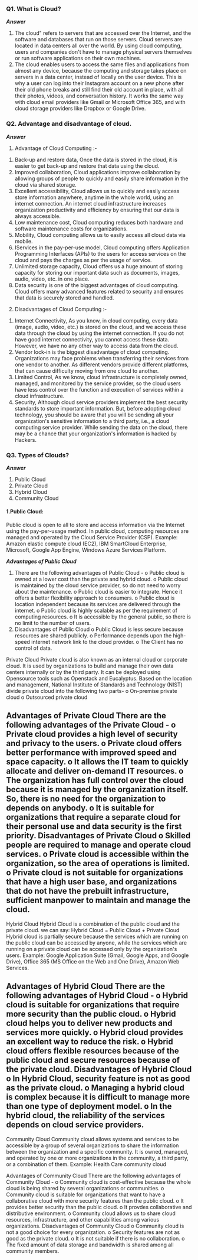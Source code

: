 ### Q1. What is Cloud?
***Answer***
1. The cloud" refers to servers that are accessed over the Internet, and the software and databases that run on those servers. Cloud servers are located in data centers all over the world. By using cloud computing, users and companies don't have to manage physical servers themselves or run software applications on their own machines.
2. The cloud enables users to access the same files and applications from almost any device, because the computing and storage takes place on servers in a data center, instead of locally on the user device. This is why a user can log into their Instagram account on a new phone after their old phone breaks and still find their old account in place, with all their photos, videos, and conversation history. It works the same way with cloud email providers like Gmail or Microsoft Office 365, and with cloud storage providers like Dropbox or Google Drive.

### Q2. Advantage and disadvantage of cloud.
***Answer***
1. Advantage of Cloud Computing :- 
1) Back-up and restore data, Once the data is stored in the cloud, it is easier to get back-up and restore that data using the cloud. 
2) Improved collaboration, Cloud applications improve collaboration by allowing groups of people to quickly and easily share information in the cloud via shared storage.
3) Excellent accessibility, Cloud allows us to quickly and easily access store information anywhere, anytime in the whole world, using an internet connection. An internet cloud infrastructure increases organization productivity and efficiency by ensuring that our data is always accessible.
4) Low maintenance cost, Cloud computing reduces both hardware and software maintenance costs for organizations.
5) Mobility, Cloud computing allows us to easily access all cloud data via mobile.
6) IServices in the pay-per-use model, Cloud computing offers Application Programming Interfaces (APIs) to the users for access services on the cloud and pays the charges as per the usage of service.
7) Unlimited storage capacity, Cloud offers us a huge amount of storing capacity for storing our important data such as documents, images, audio, video, etc. in one place.
8) Data security is one of the biggest advantages of cloud computing. Cloud offers many advanced features related to security and ensures that data is securely stored and handled.
2. Disadvantages of Cloud Computing :-
1) Internet Connectivity, As you know, in cloud computing, every data (image, audio, video, etc.) is stored on the cloud, and we access these data through the cloud by using the internet connection. If you do not have good internet connectivity, you cannot access these data. However, we have no any other way to access data from the cloud.
2) Vendor lock-in is the biggest disadvantage of cloud computing. Organizations may face problems when transferring their services from one vendor to another. As different vendors provide different platforms, that can cause difficulty moving from one cloud to another.
3) Limited Control, As we know, cloud infrastructure is completely owned, managed, and monitored by the service provider, so the cloud users have less control over the function and execution of services within a cloud infrastructure.
4) Security, Although cloud service providers implement the best security standards to store important information. But, before adopting cloud technology, you should be aware that you will be sending all your organization's sensitive information to a third party, i.e., a cloud computing service provider. While sending the data on the cloud, there may be a chance that your organization's information is hacked by Hackers.

### Q3. Types of Clouds?
***Answer***
1. Public Cloud
2. Private Cloud
3. Hybrid Cloud
4. Community Cloud

#### 1.Public Cloud:
Public cloud is open to all to store and access information via the Internet using the pay-per-usage method.
In public cloud, computing resources are managed and operated by the Cloud Service Provider (CSP).
Example: Amazon elastic compute cloud (EC2), IBM SmartCloud Enterprise, Microsoft, Google App Engine, Windows Azure Services Platform.

***Advantages of Public Cloud***
1. There are the following advantages of Public Cloud -
o	Public cloud is owned at a lower cost than the private and hybrid cloud.
o	Public cloud is maintained by the cloud service provider, so do not need to worry about the maintenance.
o	Public cloud is easier to integrate. Hence it offers a better flexibility approach to consumers.
o	Public cloud is location independent because its services are delivered through the internet.
o	Public cloud is highly scalable as per the requirement of computing resources.
o	It is accessible by the general public, so there is no limit to the number of users.
2. Disadvantages of Public Cloud
o	Public Cloud is less secure because resources are shared publicly.
o	Performance depends upon the high-speed internet network link to the cloud provider.
o	The Client has no control of data.

Private Cloud
Private cloud is also known as an internal cloud or corporate cloud. It is used by organizations to build and manage their own data centers internally or by the third party. It can be deployed using Opensource tools such as Openstack and Eucalyptus.
Based on the location and management, National Institute of Standards and Technology (NIST) divide private cloud into the following two parts-
o	On-premise private cloud
o	Outsourced private cloud

Advantages of Private Cloud
There are the following advantages of the Private Cloud -
o	Private cloud provides a high level of security and privacy to the users.
o	Private cloud offers better performance with improved speed and space capacity.
o	It allows the IT team to quickly allocate and deliver on-demand IT resources.
o	The organization has full control over the cloud because it is managed by the organization itself. So, there is no need for the organization to depends on anybody.
o	It is suitable for organizations that require a separate cloud for their personal use and data security is the first priority.
Disadvantages of Private Cloud
o	Skilled people are required to manage and operate cloud services.
o	Private cloud is accessible within the organization, so the area of operations is limited.
o	Private cloud is not suitable for organizations that have a high user base, and organizations that do not have the prebuilt infrastructure, sufficient manpower to maintain and manage the cloud. 
-------------------------------------------------------
Hybrid Cloud
Hybrid Cloud is a combination of the public cloud and the private cloud. we can say:
Hybrid Cloud = Public Cloud + Private Cloud
Hybrid cloud is partially secure because the services which are running on the public cloud can be accessed by anyone, while the services which are running on a private cloud can be accessed only by the organization's users.
Example: Google Application Suite (Gmail, Google Apps, and Google Drive), Office 365 (MS Office on the Web and One Drive), Amazon Web Services.

Advantages of Hybrid Cloud
There are the following advantages of Hybrid Cloud -
o	Hybrid cloud is suitable for organizations that require more security than the public cloud.
o	Hybrid cloud helps you to deliver new products and services more quickly.
o	Hybrid cloud provides an excellent way to reduce the risk.
o	Hybrid cloud offers flexible resources because of the public cloud and secure resources because of the private cloud.
Disadvantages of Hybrid Cloud
o	In Hybrid Cloud, security feature is not as good as the private cloud.
o	Managing a hybrid cloud is complex because it is difficult to manage more than one type of deployment model.
o	In the hybrid cloud, the reliability of the services depends on cloud service providers.
-------------------------------------------------------------
Community Cloud
Community cloud allows systems and services to be accessible by a group of several organizations to share the information between the organization and a specific community. It is owned, managed, and operated by one or more organizations in the community, a third party, or a combination of them.
Example: Health Care community cloud

Advantages of Community Cloud
There are the following advantages of Community Cloud -
o	Community cloud is cost-effective because the whole cloud is being shared by several organizations or communities.
o	Community cloud is suitable for organizations that want to have a collaborative cloud with more security features than the public cloud.
o	It provides better security than the public cloud.
o	It provdes collaborative and distributive environment.
o	Community cloud allows us to share cloud resources, infrastructure, and other capabilities among various organizations.
Disadvantages of Community Cloud
o	Community cloud is not a good choice for every organization.
o	Security features are not as good as the private cloud.
o	It is not suitable if there is no collaboration.
o	The fixed amount of data storage and bandwidth is shared among all community members. 
